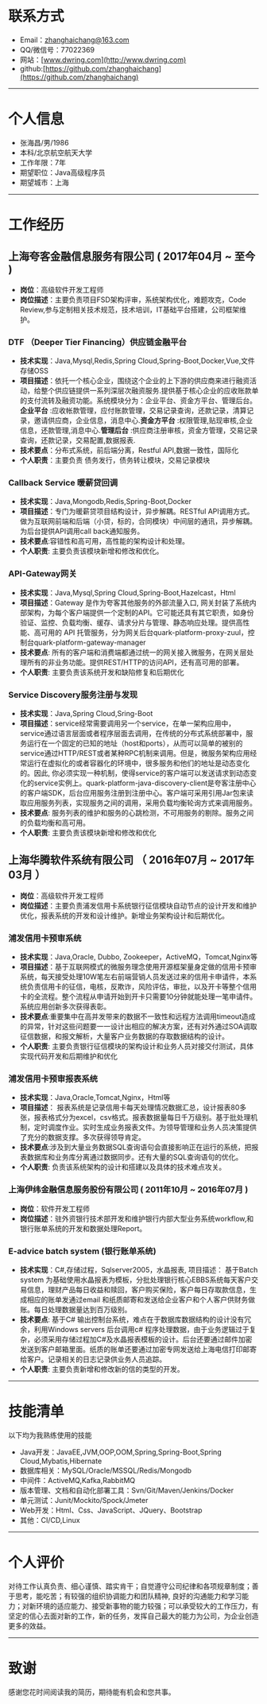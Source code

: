 


# 联系方式
- Email：zhanghaichang@163.com
- QQ/微信号：77022369
- 网站：[www.dwring.com](http://www.dwring.com)
- github:[https://github.com/zhanghaichang](https://github.com/zhanghaichang)

---

# 个人信息

 - 张海昌/男/1986 
 - 本科/北京航空航天大学 
 - 工作年限：7年
 - 期望职位：Java高级程序员
 - 期望城市：上海

---

# 工作经历


## 上海夸客金融信息服务有限公司 ( 2017年04月 ~ 至今 )

* **岗位**：高级软件开发工程师
* **岗位描述**：主要负责项目FSD架构评审，系统架构优化，难题攻克，Code Review,参与定制相关技术规范，技术培训，IT基础平台搭建，公司框架维护。

### DTF （Deeper Tier Financing）供应链金融平台
* **技术实现**：Java,Mysql,Redis,Spring Cloud,Spring-Boot,Docker,Vue,文件存储OSS
* **项目描述**：依托一个核心企业，围绕这个企业的上下游的供应商来进行融资活动，给整个供应链提供一系列深层次融资服务.提供基于核心企业的应收账款单的支付流转及融资功能。系统模块分为：企业平台、资金方平台、管理后台。**企业平台** :应收帐款管理，应付账款管理，交易记录查询，还款记录，清算记录，邀请供应商，企业信息，消息中心.**资金方平台** :权限管理,贴现审核,企业信息，还款管理,消息中心.**管理后台** :供应商注册审核，资金方管理，交易记录查询，还款记录，交易配置,数据报表.
* **技术要点**：分布式系统，前后端分离，Restful API,数据一致性，国际化
* **个人职责**：主要负责 债务发行，债务转让模块，交易记录模块

### Callback Service 暖薪贷回调 
* **技术实现**：Java,Mongodb,Redis,Spring-Boot,Docker
* **项目描述**：专门为暖薪贷项目结构设计，异步解耦。RESTful API调用方式。做为互联网前端和后端（小贷，标的，合同模块）中间层的通讯，异步解耦。为后台提供API调用call back通知服务。
* **技术要点**:容错性和高可用，高性能的架构设计和处理。
* **个人职责**: 主要负责该模块新增和修改和优化。

### API-Gateway网关
* **技术实现**：Java,Mysql,Spring Cloud,Spring-Boot,Hazelcast，Html
* **项目描述**：Gateway 是作为夸客其他服务的外部流量入口, 网关封装了系统内部架构，为每个客户端提供一个定制的API。它可能还具有其它职责，如身份验证、监控、负载均衡、缓存、请求分片与管理、静态响应处理。提供高性能、高可用的 API 托管服务，分为网关后台quark-platform-proxy-zuul，控制台quark-platform-gateway-manager
* **技术要点**: 所有的客户端和消费端都通过统一的网关接入微服务，在网关层处理所有的非业务功能。提供REST/HTTP的访问API，还有高可用的部署。
* **个人职责**: 主要负责该系统开发和缺陷修复和后期优化

### Service Discovery服务注册与发现
* **技术实现**：Java,Spring Cloud,Sring-Boot
* **项目描述**：service经常需要调用另一个service，在单一架构应用中，service通过语言层面或者程序层面去调用，在传统的分布式系统部署中，服务运行在一个固定的已知的地址（host和ports），从而可以简单的被别的service通过HTTP/REST或者某种RPC机制来调用。但是，微服务架构应用经常运行在虚拟化的或者容器化的环境中，很多服务和他们的地址是动态变化的。因此, 你必须实现一种机制，使得service的客户端可以发送请求到动态变化的service实例上。quark-platform-java-discovery-client是夸客注册中心的客户端SDK，后台应用服务注册到注册中心。客户端可采用引用Jar包来读取应用服务列表，实现服务之间的调用，采用负载均衡轮询方式来调用服务。
* **技术要点**: 服务列表的维护和服务的心跳检测，不可用服务的剔除。服务之间的负载均衡和高可用。
* **个人职责**: 主要负责该模块新增和修改和优化


 
## 上海华腾软件系统有限公司 （ 2016年07月 ~ 2017年03月 ）

* **岗位**：高级软件开发工程师
* **岗位描述**：主要负责浦发信用卡系统银行征信模块自动节点的设计开发和维护优化，报表系统的开发和设计维护。新增业务架构设计和后期优化。

### 浦发信用卡预审系统
* **技术实现**：Java,Oracle, Dubbo, Zookeeper，ActiveMQ，Tomcat,Nginx等
* **项目描述**：基于互联网模式的微服务理念使用开源框架量身定做的信用卡预审系统，每天接受处理10W笔左右前端营销人员发送过来的信用卡申请件，本系统负责信用卡的征信，电核，反欺诈，风险评估，审批，以及开卡等整个信用卡的全流程。整个流程从申请开始到开卡只需要10分钟就能处理一笔申请件。系统应用创新多次获得表彰。
* **技术要点**:重要集中在高并发带来的数据不一致性和远程方法调用timeout造成的异常，针对这些问题要一一设计出相应的解决方案，还有对外通过SOA调取征信数据，和报文解析，大量客户业务数据的存取数据结构的设计。
* **个人职责**: 主要负责银行征信模块的架构设计和业务人员对接交付测试，具体实现代码开发和后期维护和优化



### 浦发信用卡预审报表系统 
* **技术实现**：Java,Oracle,Tomcat,Nginx，Html等
* **项目描述**： 报表系统是记录信用卡每天处理情况数据汇总，设计报表80多张，报表格式分为excel，csv格式。报表数据量每日千万级别。基于批处理机制，定时调度作业。实时生成业务报表文件。为领导管理和业务人员决策提供了充分的数据支撑。多次获得领导肯定。
* **技术要点**:涉及到大量业务数据SQL查询语句会直接影响正在运行的系统，把报表数据库和业务库分离通过数据同步。还有大量的SQL查询语句的优化。
* **个人职责**: 负责该系统架构的设计和搭建以及具体的技术难点攻关。

### 上海伊纬金融信息服务股份有限公司 ( 2011年10月 ~ 2016年07月 )
* **岗位**：软件开发工程师
* **岗位描述**：驻外资银行技术部开发和维护银行内部大型业务系统workflow,和银行账单系统的开发和数据处理Report。
### E-advice batch system (银行账单系统)
* **技术实现**：C#,存储过程，Sqlserver2005，水晶报表,
项目描述： 基于Batch system 为基础使用水晶报表为模板，分批处理银行核心EBBS系统每天客户交易信息，理财产品每日收益和赎回，客户购买保险，客户每日存取款信息，生成相应的账单发通过email 和纸质邮寄和发送给企业客户和个人客户供财务做账。每日处理数据量达到百万级别。
* **技术要点**: 基于C# 输出控制台系统，难点在于数据库数据结构的设计没有冗余，利用Windows servers 后台调用c# 程序处理数据，由于业务逻辑过于复杂，必须采用存储过程加C#及水晶报表模板的设计。后台还要通过邮件加密发送到客户邮箱里面。纸质的账单还要通过加密专网发送给上海电信打印邮寄给客户。记录相关的日志记录供业务人员追踪。
* **个人职责**: 主要负责新增和修改新的信的类型的开发。

---

# 技能清单

以下均为我熟练使用的技能

- Java开发：JavaEE,JVM,OOP,OOM,Spring,Spring-Boot,Spring Cloud,Mybatis,Hibernate
- 数据库相关：MySQL/Oracle/MSSQL/Redis/Mongodb
- 中间件：ActiveMQ,Kafka,RabbitMQ
- 版本管理、文档和自动化部署工具：Svn/Git/Maven/Jenkins/Docker
- 单元测试：Junit/Mockito/Spock/Jmeter
- Web开发：Html、Css、JavaScript、JQuery、Bootstrap
- 其他：CI/CD,Linux


---
# 个人评价　
对待工作认真负责、细心谨慎、踏实肯干；自觉遵守公司纪律和各项规章制度；善于思考，能吃苦；有较强的组织协调能力和团队精神, 良好的沟通能力和学习能力；对新环境的适应能力、接受新事物的能力较强；可以承受较大的工作压力，有坚定的信心去面对新的工作，新的任务，发挥自己最大的能力为公司，为企业创造更多的效益。

---

# 致谢
感谢您花时间阅读我的简历，期待能有机会和您共事。
